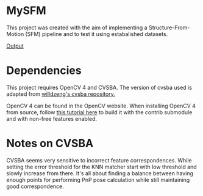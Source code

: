 # MySFM
This project was created with the aim of implementing a Structure-From-Motion (SFM) pipeline and to test it using estabalished datasets.

[Output](images/Fountain-SFM-Output.png)

# Dependencies
This project requires OpenCV 4 and CVSBA. The version of cvsba used is adapted from [willdzeng's cvsba repository.](https://github.com/willdzeng/cvsba)

OpenCV 4 can be found in the OpenCV website. When installing OpenCV 4 from source, follow [this tutorial here](https://docs.opencv.org/4.x/db/d05/tutorial_config_reference.html) to build it with the contrib submodule and with non-free features enabled.

# Notes on CVSBA
CVSBA seems very sensitive to incorrect feature correspondences. While setting the error threshold for the KNN matcher start with low threshold and slowly increase from there. It's all about finding a balance between having enough points for performing PnP pose calculation while still maintaining good correspondence.
